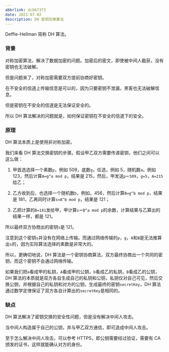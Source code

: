 ```yaml
---
abbrlink: dcb67373
date: 2021-07-02
description: DH 密钥交换算法
---
```

Deffie-Hellman 简称 DH 算法。

### 背景

对称加密算法，解决了数据加密的问题。加密后的密文，即使被中间人截获，没有密钥也无法破解。

但是问题来了，对称加密需要双方提前协商好密钥。

在不安全的信道上传输信息是可以的，因为只要密钥不泄漏，黑客也无法破解信息。

但是密钥在不安全的信道是无法保证安全的。

所以 DH 算法解决的问题就是，如何保证密钥在不安全的信道下的安全。

### 原理

DH 算法本质上是使用非对称加密。

我们来看 DH 算法交换密钥的步骤。假设甲乙双方需要传递密钥，他们之间可以这么做：

1. 甲首选选择一个素数`p`，例如 509，底数`g`，任选，例如 5，随机数`a`，例如 123，然后计算`A=g^a mod p`，结果是 215，然后，甲发送`p＝509`，`g=5`，`A=215`给乙；

2. 乙方收到后，也选择一个随机数`b`，例如，456，然后计算`B=g^b mod p`，结果是 181，乙再同时计算`s=A^b mod p`，结果是 121；

3. 乙把计算的`B=181`发给甲，甲计算`s＝B^a mod p`的余数，计算结果与乙算出的结果一样，都是 121。

所以最终双方协商出的密钥`s`是 121。

注意到这个密钥`s`并没有在网络上传输。而通过网络传输的`p`，`g`，`A`和`B`是无法推算出`s`的，因为实际算法选择的素数是非常大的。

所以，更确切地说，DH 算法是一个密钥协商算法，双方最终协商出一个共同的密钥，而这个密钥不会通过网络传输。

如果我们把`a`看成甲的私钥，`A`看成甲的公钥，`b`看成乙的私钥，`B`看成乙的公钥，DH 算法的本质就是双方各自生成自己的私钥和公钥，私钥仅对自己可见，然后交换公钥，并根据自己的私钥和对方的公钥，生成最终的密钥`secretKey`，DH 算法通过数学定律保证了双方各自计算出的`secretKey`是相同的。

### 缺点

DH 算法解决了密钥交换的安全性问题，但是没有解决中间人攻击。

当中间人构造属于自己的公钥，并与甲乙双方通信，即可造成中间人攻击。

至于怎么解决中间人攻击，可以参考 HTTPS，即公钥需要经过验证，需要有 CA 颁发的证书，这样就能确认对方的身份。
